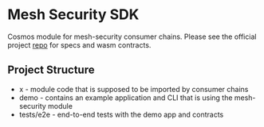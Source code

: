 # Mesh Security SDK

Cosmos module for mesh-security consumer chains. Please see the official project [repo](https://github.com/osmosis-labs/mesh-security)
for specs and wasm contracts.

## Project Structure

* x - module code that is supposed to be imported by consumer chains
* demo - contains an example application and CLI that is using the mesh-security module
* tests/e2e - end-to-end tests with the demo app and contracts
